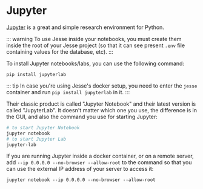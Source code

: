 # Jupyter

[Jupyter](https://jupyter.org) is a great and simple research environment for Python. 

::: warning
To use Jesse inside your notebooks, you must create them inside the root of your Jesse project (so that it can see present `.env` file containing values for the database, etc). 
:::

To install Jupyter notebooks/labs, you can use the following command:

```ssh
pip install jupyterlab
```

::: tip
In case you're using Jesse's docker setup, you need to enter the `jesse` container and run `pip install jupyterlab` in it.
:::

Their classic product is called "Jupyter Notebook" and their latest version is called "JupyterLab". It doesn't matter which one you use, the difference is in the GUI, and also the command you use for starting Jupyter:
```sh
# to start Jupyter Notebook
jupyter notebook
# to start Jupyter Lab
jupyter-lab
```

If you are running Jupyter inside a docker container, or on a remote server, add `--ip 0.0.0.0 --no-browser --allow-root` to the command so that you can use the external IP address of your server to access it:

```ssh
jupyter notebook --ip 0.0.0.0 --no-browser --allow-root
```

